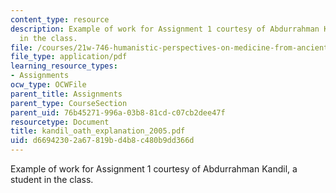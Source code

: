 ```yaml
---
content_type: resource
description: Example of work for Assignment 1 courtesy of Abdurrahman Kandil, a student
  in the class.
file: /courses/21w-746-humanistic-perspectives-on-medicine-from-ancient-greece-to-modern-america-spring-2005/d66942302a67819bd4b8c480b9dd366d_kandil_oath_explanation_2005.pdf
file_type: application/pdf
learning_resource_types:
- Assignments
ocw_type: OCWFile
parent_title: Assignments
parent_type: CourseSection
parent_uid: 76b45271-996a-03b8-81cd-c07cb2dee47f
resourcetype: Document
title: kandil_oath_explanation_2005.pdf
uid: d6694230-2a67-819b-d4b8-c480b9dd366d
---
```

Example of work for Assignment 1 courtesy of Abdurrahman Kandil, a student in the class.

